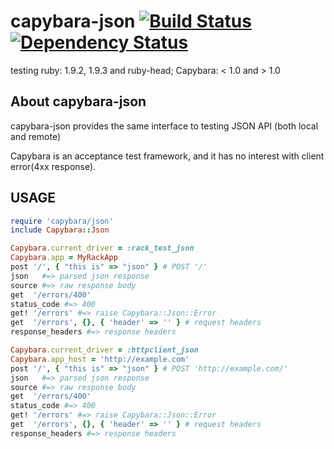 # capybara-json [![Build Status](https://secure.travis-ci.org/okitan/capybara-json.png?branch=master)](http://travis-ci.org/okitan/capybara-json) [![Dependency Status](https://gemnasium.com/okitan/capybara-json.png)](https://gemnasium.com/okitan/capybara-json)

testing ruby: 1.9.2, 1.9.3 and ruby-head;  Capybara: < 1.0 and > 1.0

## About capybara-json

capybara-json provides the same interface to testing JSON API (both local and remote)

Capybara is an acceptance test framework, and it has no interest with client error(4xx response).

## USAGE

```ruby
require 'capybara/json'
include Capybara::Json

Capybara.current_driver = :rack_test_json
Capybara.app = MyRackApp
post '/', { "this is" => "json" } # POST '/'
json   #=> parsed json response
source #=> raw response body
get  '/errors/400'
status_code #=> 400
get! '/errors' #=> raise Capybara::Json::Error
get  '/errors', {}, { 'header' => '' } # request headers
response_headers #=> response headers

Capybara.current_driver = :httpclient_json
Capybara.app_host = 'http://example.com'
post '/', { "this is" => "json" } # POST 'http://example.com/'
json   #=> parsed json response
source #=> raw response body
get  '/errors/400'
status_code #=> 400
get! '/errors' #=> raise Capybara::Json::Error
get  '/errors', {}, { 'header' => '' } # request headers
response_headers #=> response headers
```
